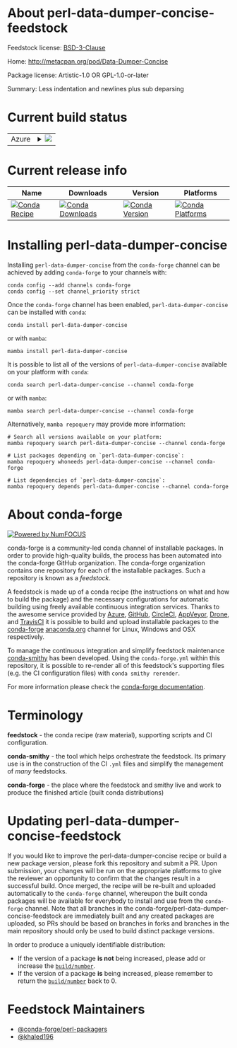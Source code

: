 About perl-data-dumper-concise-feedstock
========================================

Feedstock license: [BSD-3-Clause](https://github.com/conda-forge/perl-data-dumper-concise-feedstock/blob/main/LICENSE.txt)

Home: http://metacpan.org/pod/Data-Dumper-Concise

Package license: Artistic-1.0 OR GPL-1.0-or-later

Summary: Less indentation and newlines plus sub deparsing

Current build status
====================


<table>
    
  <tr>
    <td>Azure</td>
    <td>
      <details>
        <summary>
          <a href="https://dev.azure.com/conda-forge/feedstock-builds/_build/latest?definitionId=20016&branchName=main">
            <img src="https://dev.azure.com/conda-forge/feedstock-builds/_apis/build/status/perl-data-dumper-concise-feedstock?branchName=main">
          </a>
        </summary>
        <table>
          <thead><tr><th>Variant</th><th>Status</th></tr></thead>
          <tbody><tr>
              <td>linux_64</td>
              <td>
                <a href="https://dev.azure.com/conda-forge/feedstock-builds/_build/latest?definitionId=20016&branchName=main">
                  <img src="https://dev.azure.com/conda-forge/feedstock-builds/_apis/build/status/perl-data-dumper-concise-feedstock?branchName=main&jobName=linux&configuration=linux%20linux_64_" alt="variant">
                </a>
              </td>
            </tr><tr>
              <td>linux_aarch64</td>
              <td>
                <a href="https://dev.azure.com/conda-forge/feedstock-builds/_build/latest?definitionId=20016&branchName=main">
                  <img src="https://dev.azure.com/conda-forge/feedstock-builds/_apis/build/status/perl-data-dumper-concise-feedstock?branchName=main&jobName=linux&configuration=linux%20linux_aarch64_" alt="variant">
                </a>
              </td>
            </tr><tr>
              <td>linux_ppc64le</td>
              <td>
                <a href="https://dev.azure.com/conda-forge/feedstock-builds/_build/latest?definitionId=20016&branchName=main">
                  <img src="https://dev.azure.com/conda-forge/feedstock-builds/_apis/build/status/perl-data-dumper-concise-feedstock?branchName=main&jobName=linux&configuration=linux%20linux_ppc64le_" alt="variant">
                </a>
              </td>
            </tr><tr>
              <td>osx_64</td>
              <td>
                <a href="https://dev.azure.com/conda-forge/feedstock-builds/_build/latest?definitionId=20016&branchName=main">
                  <img src="https://dev.azure.com/conda-forge/feedstock-builds/_apis/build/status/perl-data-dumper-concise-feedstock?branchName=main&jobName=osx&configuration=osx%20osx_64_" alt="variant">
                </a>
              </td>
            </tr><tr>
              <td>win_64</td>
              <td>
                <a href="https://dev.azure.com/conda-forge/feedstock-builds/_build/latest?definitionId=20016&branchName=main">
                  <img src="https://dev.azure.com/conda-forge/feedstock-builds/_apis/build/status/perl-data-dumper-concise-feedstock?branchName=main&jobName=win&configuration=win%20win_64_" alt="variant">
                </a>
              </td>
            </tr>
          </tbody>
        </table>
      </details>
    </td>
  </tr>
</table>

Current release info
====================

| Name | Downloads | Version | Platforms |
| --- | --- | --- | --- |
| [![Conda Recipe](https://img.shields.io/badge/recipe-perl--data--dumper--concise-green.svg)](https://anaconda.org/conda-forge/perl-data-dumper-concise) | [![Conda Downloads](https://img.shields.io/conda/dn/conda-forge/perl-data-dumper-concise.svg)](https://anaconda.org/conda-forge/perl-data-dumper-concise) | [![Conda Version](https://img.shields.io/conda/vn/conda-forge/perl-data-dumper-concise.svg)](https://anaconda.org/conda-forge/perl-data-dumper-concise) | [![Conda Platforms](https://img.shields.io/conda/pn/conda-forge/perl-data-dumper-concise.svg)](https://anaconda.org/conda-forge/perl-data-dumper-concise) |

Installing perl-data-dumper-concise
===================================

Installing `perl-data-dumper-concise` from the `conda-forge` channel can be achieved by adding `conda-forge` to your channels with:

```
conda config --add channels conda-forge
conda config --set channel_priority strict
```

Once the `conda-forge` channel has been enabled, `perl-data-dumper-concise` can be installed with `conda`:

```
conda install perl-data-dumper-concise
```

or with `mamba`:

```
mamba install perl-data-dumper-concise
```

It is possible to list all of the versions of `perl-data-dumper-concise` available on your platform with `conda`:

```
conda search perl-data-dumper-concise --channel conda-forge
```

or with `mamba`:

```
mamba search perl-data-dumper-concise --channel conda-forge
```

Alternatively, `mamba repoquery` may provide more information:

```
# Search all versions available on your platform:
mamba repoquery search perl-data-dumper-concise --channel conda-forge

# List packages depending on `perl-data-dumper-concise`:
mamba repoquery whoneeds perl-data-dumper-concise --channel conda-forge

# List dependencies of `perl-data-dumper-concise`:
mamba repoquery depends perl-data-dumper-concise --channel conda-forge
```


About conda-forge
=================

[![Powered by
NumFOCUS](https://img.shields.io/badge/powered%20by-NumFOCUS-orange.svg?style=flat&colorA=E1523D&colorB=007D8A)](https://numfocus.org)

conda-forge is a community-led conda channel of installable packages.
In order to provide high-quality builds, the process has been automated into the
conda-forge GitHub organization. The conda-forge organization contains one repository
for each of the installable packages. Such a repository is known as a *feedstock*.

A feedstock is made up of a conda recipe (the instructions on what and how to build
the package) and the necessary configurations for automatic building using freely
available continuous integration services. Thanks to the awesome service provided by
[Azure](https://azure.microsoft.com/en-us/services/devops/), [GitHub](https://github.com/),
[CircleCI](https://circleci.com/), [AppVeyor](https://www.appveyor.com/),
[Drone](https://cloud.drone.io/welcome), and [TravisCI](https://travis-ci.com/)
it is possible to build and upload installable packages to the
[conda-forge](https://anaconda.org/conda-forge) [anaconda.org](https://anaconda.org/)
channel for Linux, Windows and OSX respectively.

To manage the continuous integration and simplify feedstock maintenance
[conda-smithy](https://github.com/conda-forge/conda-smithy) has been developed.
Using the ``conda-forge.yml`` within this repository, it is possible to re-render all of
this feedstock's supporting files (e.g. the CI configuration files) with ``conda smithy rerender``.

For more information please check the [conda-forge documentation](https://conda-forge.org/docs/).

Terminology
===========

**feedstock** - the conda recipe (raw material), supporting scripts and CI configuration.

**conda-smithy** - the tool which helps orchestrate the feedstock.
                   Its primary use is in the construction of the CI ``.yml`` files
                   and simplify the management of *many* feedstocks.

**conda-forge** - the place where the feedstock and smithy live and work to
                  produce the finished article (built conda distributions)


Updating perl-data-dumper-concise-feedstock
===========================================

If you would like to improve the perl-data-dumper-concise recipe or build a new
package version, please fork this repository and submit a PR. Upon submission,
your changes will be run on the appropriate platforms to give the reviewer an
opportunity to confirm that the changes result in a successful build. Once
merged, the recipe will be re-built and uploaded automatically to the
`conda-forge` channel, whereupon the built conda packages will be available for
everybody to install and use from the `conda-forge` channel.
Note that all branches in the conda-forge/perl-data-dumper-concise-feedstock are
immediately built and any created packages are uploaded, so PRs should be based
on branches in forks and branches in the main repository should only be used to
build distinct package versions.

In order to produce a uniquely identifiable distribution:
 * If the version of a package **is not** being increased, please add or increase
   the [``build/number``](https://docs.conda.io/projects/conda-build/en/latest/resources/define-metadata.html#build-number-and-string).
 * If the version of a package **is** being increased, please remember to return
   the [``build/number``](https://docs.conda.io/projects/conda-build/en/latest/resources/define-metadata.html#build-number-and-string)
   back to 0.

Feedstock Maintainers
=====================

* [@conda-forge/perl-packagers](https://github.com/orgs/conda-forge/teams/perl-packagers/)
* [@khaled196](https://github.com/khaled196/)

